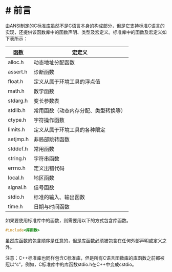 # # 前言

由ANSI制定的C标准库虽然不是C语言本身的构成部分，但是它支持标准C语言的实现，还提供该函数库中的函数声明、类型及宏定义。标准库中的函数及宏定义如下表所示：

函数|宏定义
-|-
alloc.h|动态地址分配函数
assert.h|诊断函数
float.h|定义从属于环境工具的浮点值
math.h|数学函数
stdarg.h|变长参数表
stdlib.h|常用函数（动态内存分配、类型转换等）
ctype.h|字符操作函数
limits.h|定义从属于环境工具的各种限定
setjmp.h|非局部跳转函数
stddef.h|常用函数
string.h|字符串函数
errno.h|定义出错代码
local.h|地区函数
signal.h|信号函数
stdio.h|标准的输入、输出函数
time.h|日期与时间函数

如果要使用标准库中的函数，则需要用以下的方式包含库函数。

```c
#include<库函数>
```

虽然库函数的包含顺序是任意的，但是库函数必须被包含在任何外部声明或定义之外。

注意：C++标准库也同样包含C标准库，但是所有C语言函数库的库函数之前都被冠以“c”，例如，C标准库中的库函数stdio.h在C++中变成cstdio。
